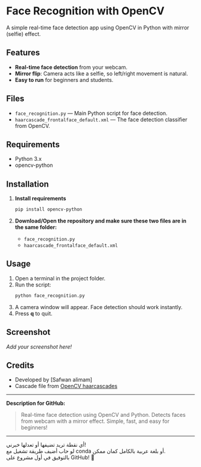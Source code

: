 
# Face Recognition with OpenCV

A simple real-time face detection app using OpenCV in Python with mirror (selfie) effect.

## Features

- **Real-time face detection** from your webcam.
- **Mirror flip**: Camera acts like a selfie, so left/right movement is natural.
- **Easy to run** for beginners and students.

## Files

- `face_recognition.py` — Main Python script for face detection.
- `haarcascade_frontalface_default.xml` — The face detection classifier from OpenCV.

## Requirements

- Python 3.x
- opencv-python

## Installation

1. **Install requirements**
    ```bash
    pip install opencv-python
    ```

2. **Download/Open the repository and make sure these two files are in the same folder:**
    - `face_recognition.py`
    - `haarcascade_frontalface_default.xml`

## Usage

1. Open a terminal in the project folder.
2. Run the script:
    ```bash
    python face_recognition.py
    ```
3. A camera window will appear. Face detection should work instantly.
4. Press **q** to quit.

## Screenshot

*Add your screenshot here!*

## Credits

- Developed by [Safwan alimam]
- Cascade file from [OpenCV haarcascades](https://github.com/opencv/opencv/tree/master/data/haarcascades)

---

**Description for GitHub:**  
> Real-time face detection using OpenCV and Python. Detects faces from webcam with a mirror effect. Simple, fast, and easy for beginners!

---

أي نقطة تريد تضيفها أو تعدلها خبرني!  
لو حاب أضيف طريقة تشغيل مع conda أو بلغة عربية بالكامل كمان ممكن.  
بالتوفيق في أول مشروع على GitHub! 🚀

